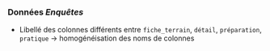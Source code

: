 ### **Données *Enquêtes***

* Libellé des colonnes différents entre `fiche_terrain`, `détail`, `préparation`, `pratique` -> homogénéisation des noms de colonnes
